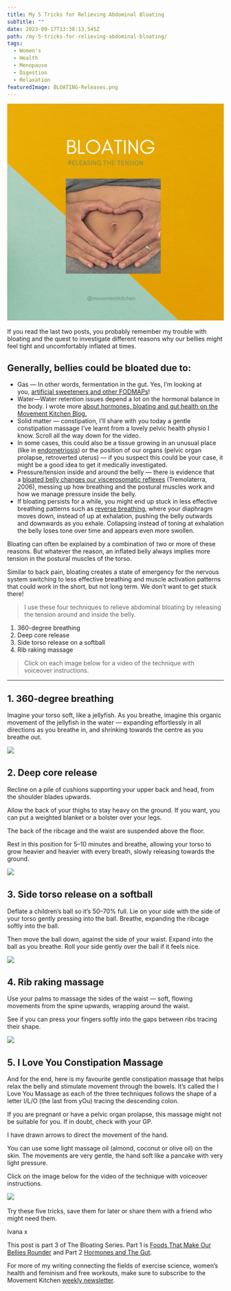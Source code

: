 ```yaml
---
title: My 5 Tricks for Relieving Abdominal Bloating
subTitle: ""
date: 2023-09-17T13:38:13.545Z
path: /my-5-tricks-for-relieving-abdominal-bloating/
tags:
  - Women's
  - Health
  - Menopause
  - Digestion
  - Relaxation
featuredImage: BLOATING-Releases.png
---
```

![Bloating and Food Choices](BLOATING-Releases.png)

If you read the last two posts, you probably remember my trouble with bloating and the quest to investigate different reasons why our bellies might feel tight and uncomfortably inflated at times.

## Generally, bellies could be bloated due to:

- Gas — In other words, fermentation in the gut. Yes, I’m looking at you, [artificial sweeteners and other FODMAPs](https://www.movementkitchen.co.uk/blog/foods-that-make-our-bellies-rounder/)!
- Water—Water retention issues depend a lot on the hormonal balance in the body. I wrote more [about hormones, bloating and gut health on the Movement Kitchen Blog.](https://www.movementkitchen.co.uk/blog/hormones-and-the-gut/)
- Solid matter — constipation, I’ll share with you today a gentle constipation massage I’ve learnt from a lovely pelvic health physio I know. Scroll all the way down for the video.
- In some cases, this could also be a tissue growing in an unusual place (like in [endometriosis](https://www.endometriosis-uk.org/what-endometriosis)) or the position of our organs (pelvic organ prolapse, retroverted uterus) — if you suspect this could be your case, it might be a good idea to get it medically investigated.
- Pressure/tension inside and around the belly — there is evidence that a [bloated belly changes our viscerosomatic reflexes](https://www.gastrojournal.org/article/S0016-5085(05)02576-X/fulltext) (Tremolaterra, 2006), messing up how breathing and the postural muscles work and how we manage pressure inside the belly.
- If bloating persists for a while, you might end up stuck in less effective breathing patterns such as [reverse breathing](https://youtube.com/shorts/gxlNFxy3WUU?feature=share), where your diaphragm moves down, instead of up at exhalation, pushing the belly outwards and downwards as you exhale. Collapsing instead of toning at exhalation the belly loses tone over time and appears even more swollen.

Bloating can often be explained by a combination of two or more of these reasons. But whatever the reason, an inflated belly always implies more tension in the postural muscles of the torso.

Similar to back pain, bloating creates a state of emergency for the nervous system switching to less effective breathing and muscle activation patterns that could work in the short, but not long term. We don’t want to get stuck there!

> I use these four techniques to relieve abdominal bloating by releasing the tension around and inside the belly.

1. 360-degree breathing  
2. Deep core release  
3. Side torso release on a softball  
4. Rib raking massage

> Click on each image below for a video of the technique with voiceover instructions.

* * *

## 1. 360-degree breathing

Imagine your torso soft, like a jellyfish. As you breathe, imagine this organic movement of the jellyfish in the water — expanding effortlessly in all directions as you breathe in, and shrinking towards the centre as you breathe out.

[![](https://miro.medium.com/v2/resize:fit:1400/0*OsI9i7cYkHJ0RJjd.png)](https://www.youtube.com/shorts/qB0P6NNrBJ4)

## 2. Deep core release

Recline on a pile of cushions supporting your upper back and head, from the shoulder blades upwards.

Allow the back of your thighs to stay heavy on the ground. If you want, you can put a weighted blanket or a bolster over your legs.

The back of the ribcage and the waist are suspended above the floor.

Rest in this position for 5–10 minutes and breathe, allowing your torso to grow heavier and heavier with every breath, slowly releasing towards the ground.

[![](https://miro.medium.com/v2/resize:fit:1400/0*PT7xsa58Vlzv6fXx.png)](https://www.youtube.com/shorts/sjdByL2SKCo)

## 3. Side torso release on a softball

Deflate a children’s ball so it’s 50–70% full. Lie on your side with the side of your torso gently pressing into the ball. Breathe, expanding the ribcage softly into the ball.

Then move the ball down, against the side of your waist. Expand into the ball as you breathe. Roll your side gently over the ball if it feels nice.

[![](https://miro.medium.com/v2/resize:fit:1400/0*96dol_nYPzZ8vTQ_.jpeg)](https://youtube.com/shorts/cU6bD4o6qQM)

## 4. Rib raking massage

Use your palms to massage the sides of the waist — soft, flowing movements from the spine upwards, wrapping around the waist.

See if you can press your fingers softly into the gaps between ribs tracing their shape.

[![](https://miro.medium.com/v2/resize:fit:1400/0*_QbeGXdakEmZaFTT.jpeg)](https://youtube.com/shorts/p7HTVqoVUV8)

## 5. I Love You Constipation Massage

And for the end, here is my favourite gentle constipation massage that helps relax the belly and stimulate movement through the bowels. It’s called the I Love You Massage as each of the three techniques follows the shape of a letter I/L/O (the last from yOu) tracing the descending colon.

If you are pregnant or have a pelvic organ prolapse, this massage might not be suitable for you. If in doubt, check with your GP.

I have drawn arrows to direct the movement of the hand.

You can use some light massage oil (almond, coconut or olive oil) on the skin. The movements are very gentle, the hand soft like a pancake with very light pressure.

Click on the image below for the video of the technique with voiceover instructions.

[![](https://miro.medium.com/v2/resize:fit:1400/0*cp5fWsZIBLBsEF8s.jpeg)](https://youtube.com/shorts/kGjoWBRn4sM)

Try these five tricks, save them for later or share them with a friend who might need them.

Ivana x

This post is part 3 of The Bloating Series. Part 1 is [Foods That Make Our Bellies Rounder](/blog/foods-that-make-our-bellies-rounder/) and Part 2 [Hormones and The Gut](/blog/hormones-and-the-gut/).

For more of my writing connecting the fields of exercise science, women’s health and feminism and free workouts, make sure to subscribe to the Movement Kitchen [weekly newsletter](https://movementkitchen.us6.list-manage.com/subscribe?u=6ddb04df8575fd645103fa989&id=2e76a5987e).